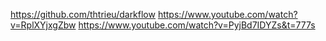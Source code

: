 https://github.com/thtrieu/darkflow
https://www.youtube.com/watch?v=RplXYjxgZbw
https://www.youtube.com/watch?v=PyjBd7IDYZs&t=777s
